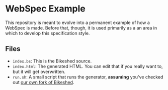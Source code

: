
# WebSpec Example

This repository is meant to evolve into a permanent example of how a WebSpec is made. Before that,
though, it is used primarily as a an area in which to develop this specification style.

## Files

* `index.bs`: This is the Bikeshed source.
* `index.html`: The generated HTML. You can edit that if you really want to, but it will get 
overwritten.
* `run.sh`: A small script that runs the generator, **assuming** you've checked out
  [our own fork of Bikeshed](/webspecs/bikeshed).

